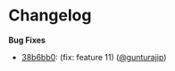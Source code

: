 # Changelog

**Bug Fixes**
- [38b6bb0](https://github.com//gunturajip/release-notes/commit/38b6bb0): (fix: feature 11) ([@gunturajip](https://github.com/gunturajip))